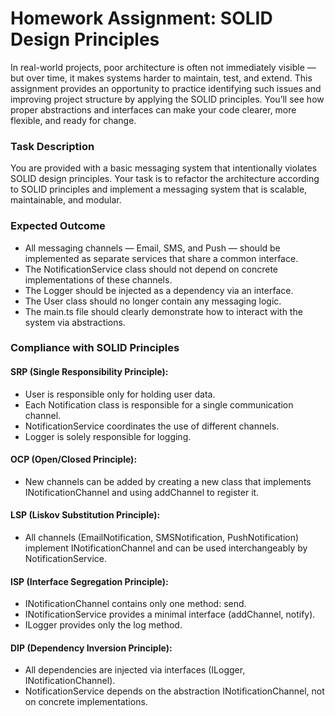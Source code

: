 # Homework Assignment: SOLID Design Principles

In real-world projects, poor architecture is often not immediately visible — but over time, it makes systems harder to maintain, test, and extend. This assignment provides an opportunity to practice identifying such issues and improving project structure by applying the SOLID principles. You’ll see how proper abstractions and interfaces can make your code clearer, more flexible, and ready for change.

### Task Description

You are provided with a basic messaging system that intentionally violates SOLID design principles. Your task is to refactor the architecture according to SOLID principles and implement a messaging system that is scalable, maintainable, and modular.

### Expected Outcome

- All messaging channels — Email, SMS, and Push — should be implemented as separate services that share a common interface.
- The NotificationService class should not depend on concrete implementations of these channels.
- The Logger should be injected as a dependency via an interface.
- The User class should no longer contain any messaging logic.
- The main.ts file should clearly demonstrate how to interact with the system via abstractions.

### Compliance with SOLID Principles

#### SRP (Single Responsibility Principle):

- User is responsible only for holding user data.
- Each Notification class is responsible for a single communication channel.
- NotificationService coordinates the use of different channels.
- Logger is solely responsible for logging.

#### OCP (Open/Closed Principle):

- New channels can be added by creating a new class that implements INotificationChannel and using addChannel to register it.

#### LSP (Liskov Substitution Principle):

- All channels (EmailNotification, SMSNotification, PushNotification) implement INotificationChannel and can be used interchangeably by NotificationService.

#### ISP (Interface Segregation Principle):

- INotificationChannel contains only one method: send.
- INotificationService provides a minimal interface (addChannel, notify).
- ILogger provides only the log method.

#### DIP (Dependency Inversion Principle):

- All dependencies are injected via interfaces (ILogger, INotificationChannel).
- NotificationService depends on the abstraction INotificationChannel, not on concrete implementations.
